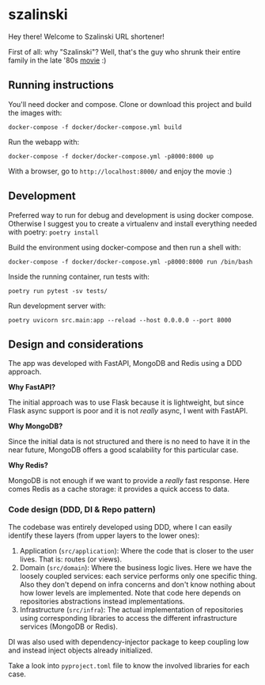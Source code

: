 # szalinski

Hey there! Welcome to Szalinski URL shortener!

First of all: why "Szalinski"? Well, that's the guy who shrunk their entire family in the late '80s [movie](https://en.wikipedia.org/wiki/Honey,_I_Shrunk_the_Kids) :)

## Running instructions

You'll need docker and compose. Clone or download this project and build the images with:

```
docker-compose -f docker/docker-compose.yml build
```

Run the webapp with:

```
docker-compose -f docker/docker-compose.yml -p8000:8000 up
```

With a browser, go to `http://localhost:8000/` and enjoy the movie :)

## Development

Preferred way to run for debug and development is using docker compose. Otherwise I suggest you to create a virtualenv and install everything needed with poetry: `poetry install`

Build the environment using docker-compose and then run a shell with:

```
docker-compose -f docker/docker-compose.yml -p8000:8000 run /bin/bash
```

Inside the running container, run tests with:

```
poetry run pytest -sv tests/
```

Run development server with:

```
poetry uvicorn src.main:app --reload --host 0.0.0.0 --port 8000
```

## Design and considerations

The app was developed with FastAPI, MongoDB and Redis using a DDD approach.

**Why FastAPI?**

The initial approach was to use Flask because it is lightweight, but since Flask async support is poor and it is not _really_ async, I went with FastAPI.

**Why MongoDB?**

Since the initial data is not structured and there is no need to have it in the near future, MongoDB offers a good scalability for this particular case.

**Why Redis?**

MongoDB is not enough if we want to provide a _really_ fast response. Here comes Redis as a cache storage: it provides a quick access to data.

### Code design (DDD, DI & Repo pattern)

The codebase was entirely developed using DDD, where I can easily identify these layers (from upper layers to the lower ones):

1. Application (`src/application`): Where the code that is closer to the user lives. That is: routes (or views).
2. Domain (`src/domain`): Where the business logic lives. Here we have the loosely coupled services: each service performs only one specific thing. Also they don't depend on infra concerns and don't know nothing about how lower levels are implemented. Note that code here depends on repositories abstractions instead implementations.
3. Infrastructure (`src/infra`): The actual implementation of repositories using corresponding libraries to access the different infrastructure services (MongoDB or Redis).

DI was also used with dependency-injector package to keep coupling low and instead inject objects already initialized.

Take a look into `pyproject.toml` file to know the involved libraries for each case.

